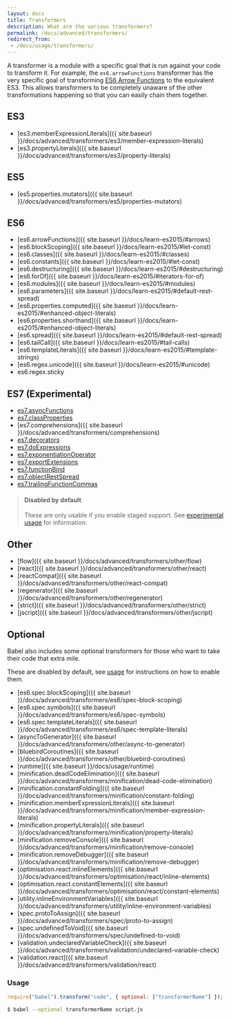 ```yaml
---
layout: docs
title: Transformers
description: What are the various transformers?
permalink: /docs/advanced/transformers/
redirect_from:
 - /docs/usage/transformers/
---
```


A transformer is a module with a specific goal that is run against your code to transform it. For example,
the `es6.arrowFunctions` transformer has the very specific goal of transforming [ES6 Arrow Functions](https://babeljs.io/docs/learn-es2015/#arrows)
to the equivalent ES3. This allows transformers to be completely unaware of the other transformations happening
so that you can easily chain them together.

## ES3

 - [es3.memberExpressionLiterals]({{ site.baseurl }}/docs/advanced/transformers/es3/member-expression-literals)
 - [es3.propertyLiterals]({{ site.baseurl }}/docs/advanced/transformers/es3/property-literals)

## ES5

 - [es5.properties.mutators]({{ site.baseurl }}/docs/advanced/transformers/es5/properties-mutators)

## ES6

 - [es6.arrowFunctions]({{ site.baseurl }}/docs/learn-es2015/#arrows)
 - [es6.blockScoping]({{ site.baseurl }}/docs/learn-es2015/#let-const)
 - [es6.classes]({{ site.baseurl }}/docs/learn-es2015/#classes)
 - [es6.constants]({{ site.baseurl }}/docs/learn-es2015/#let-const)
 - [es6.destructuring]({{ site.baseurl }}/docs/learn-es2015/#destructuring)
 - [es6.forOf]({{ site.baseurl }}/docs/learn-es2015/#iterators-for-of)
 - [es6.modules]({{ site.baseurl }}/docs/learn-es2015/#modules)
 - [es6.parameters]({{ site.baseurl }}/docs/learn-es2015/#default-rest-spread)
 - [es6.properties.computed]({{ site.baseurl }}/docs/learn-es2015/#enhanced-object-literals)
 - [es6.properties.shorthand]({{ site.baseurl }}/docs/learn-es2015/#enhanced-object-literals)
 - [es6.spread]({{ site.baseurl }}/docs/learn-es2015/#default-rest-spread)
 - [es6.tailCall]({{ site.baseurl }}/docs/learn-es2015/#tail-calls)
 - [es6.templateLiterals]({{ site.baseurl }}/docs/learn-es2015/#template-strings)
 - [es6.regex.unicode]({{ site.baseurl }}/docs/learn-es2015/#unicode)
 - es6.regex.sticky

## ES7 (Experimental)

- [es7.asyncFunctions](https://github.com/lukehoban/ecmascript-asyncawait)
- [es7.classProperties](https://gist.github.com/jeffmo/054df782c05639da2adb)
- [es7.comprehensions]({{ site.baseurl }}/docs/advanced/transformers/comprehensions)
- [es7.decorators](https://github.com/wycats/javascript-decorators)
- [es7.doExpressions](http://wiki.ecmascript.org/doku.php?id=strawman:do_expressions)
- [es7.exponentiationOperator](https://github.com/rwaldron/exponentiation-operator)
- [es7.exportExtensions](https://github.com/leebyron/ecmascript-more-export-from)
- [es7.functionBind](https://github.com/zenparsing/es-function-bind)
- [es7.objectRestSpread](https://github.com/sebmarkbage/ecmascript-rest-spread)
- [es7.trailingFunctionCommas](https://github.com/jeffmo/es-trailing-function-commas)

<blockquote class="babel-callout babel-callout-warning">
  <h4>Disabled by default</h4>
  <p>
    These are only usable if you enable staged support. See <a href={{ "/docs/usage/experimental" | prepend: site.baseurl }}>experimental usage</a> for information.
  </p>
</blockquote>

## Other

 - [flow]({{ site.baseurl }}/docs/advanced/transformers/other/flow)
 - [react]({{ site.baseurl }}/docs/advanced/transformers/other/react)
 - [reactCompat]({{ site.baseurl }}/docs/advanced/transformers/other/react-compat)
 - [regenerator]({{ site.baseurl }}/docs/advanced/transformers/other/regenerator)
 - [strict]({{ site.baseurl }}/docs/advanced/transformers/other/strict)
 - [jscript]({{ site.baseurl }}/docs/advanced/transformers/other/jscript)

## Optional

Babel also includes some optional transformers for those who want to take their code that extra mile.

These are disabled by default, see [usage](#usage) for instructions on how to enable them.

 - [es6.spec.blockScoping]({{ site.baseurl }}/docs/advanced/transformers/es6/spec-block-scoping)
 - [es6.spec.symbols]({{ site.baseurl }}/docs/advanced/transformers/es6/spec-symbols)
 - [es6.spec.templateLiterals]({{ site.baseurl }}/docs/advanced/transformers/es6/spec-template-literals)
 - [asyncToGenerator]({{ site.baseurl }}/docs/advanced/transformers/other/async-to-generator)
 - [bluebirdCoroutines]({{ site.baseurl }}/docs/advanced/transformers/other/bluebird-coroutines)
 - [runtime]({{ site.baseurl }}/docs/usage/runtime)
 - [minification.deadCodeElimination]({{ site.baseurl }}/docs/advanced/transformers/minification/dead-code-elimination)
 - [minification.constantFolding]({{ site.baseurl }}/docs/advanced/transformers/minification/constant-folding)
 - [minification.memberExpressionLiterals]({{ site.baseurl }}/docs/advanced/transformers/minification/member-expression-literals)
 - [minification.propertyLiterals]({{ site.baseurl }}/docs/advanced/transformers/minification/property-literals)
 - [minification.removeConsole]({{ site.baseurl }}/docs/advanced/transformers/minification/remove-console)
 - [minification.removeDebugger]({{ site.baseurl }}/docs/advanced/transformers/minification/remove-debugger)
 - [optimisation.react.inlineElements]({{ site.baseurl }}/docs/advanced/transformers/optimisation/react/inline-elements)
 - [optimisation.react.constantElements]({{ site.baseurl }}/docs/advanced/transformers/optimisation/react/constant-elements)
 - [utility.inlineEnvironmentVariables]({{ site.baseurl }}/docs/advanced/transformers/utility/inline-environment-variables)
 - [spec.protoToAssign]({{ site.baseurl }}/docs/advanced/transformers/spec/proto-to-assign)
 - [spec.undefinedToVoid]({{ site.baseurl }}/docs/advanced/transformers/spec/undefined-to-void)
 - [validation.undeclaredVariableCheck]({{ site.baseurl }}/docs/advanced/transformers/validation/undeclared-variable-check)
 - [validation.react]({{ site.baseurl }}/docs/advanced/transformers/validation/react)

### Usage

```javascript
require("babel").transform("code", { optional: ["transformerName"] });
```

```sh
$ babel --optional transformerName script.js
```
